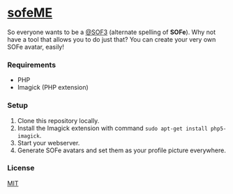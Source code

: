 # [sofeME](https://sofeme.ifvictr.com)
So everyone wants to be a [@SOF3](https://forums.pmmp.io/members/sofe.4) (alternate spelling of **SOFe**). Why not have a tool that allows you to do just that? You can create your very own SOFe avatar, easily!

### Requirements
- PHP
- Imagick (PHP extension)

### Setup
1. Clone this repository locally.
2. Install the Imagick extension with command `sudo apt-get install php5-imagick`.
2. Start your webserver.
3. Generate SOFe avatars and set them as your profile picture everywhere.

### License
[MIT](LICENSE.txt)